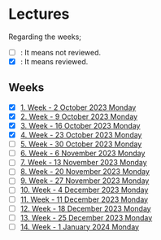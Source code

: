 # Lectures

Regarding the weeks;
- [ ] : It means not reviewed.
- [x] : It means reviewed.

## Weeks
- [x] [1. Week - 2 October 2023 Monday](01_02_10_2023.md)
- [x] [2. Week - 9 October 2023 Monday](02_09_10_2023.md)
- [x] [3. Week - 16 October 2023 Monday](03_16_10_2023.md)
- [x] [4. Week - 23 October 2023 Monday](04_23_10_2023.md)
- [ ] [5. Week - 30 October 2023 Monday](05_30_10_2023.md)
- [ ] [6. Week - 6 November 2023 Monday](06_06_11_2023.md)
- [ ] [7. Week - 13 November 2023 Monday](07_13_11_2023.md)
- [ ] [8. Week - 20 November 2023 Monday](08_20_11_2023.md)
- [ ] [9. Week - 27 November 2023 Monday](09_27_11_2023.md)
- [ ] [10. Week - 4 December 2023 Monday](10_04_12_2023.md)
- [ ] [11. Week - 11 December 2023 Monday](11_11_12_2023.md)
- [ ] [12. Week - 18 December 2023 Monday](12_18_12_2023.md)
- [ ] [13. Week - 25 December 2023 Monday](13_25_12_2023.md)
- [ ] [14. Week - 1 January 2024 Monday](14_01_01_2024.md)
